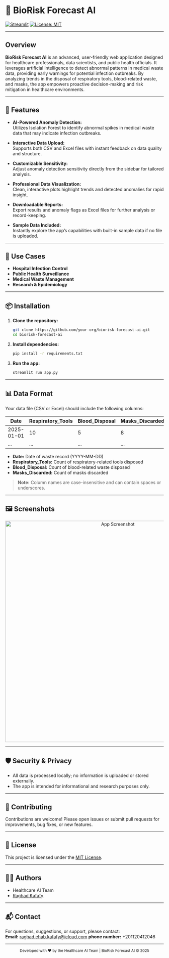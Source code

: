 # 🧬 BioRisk Forecast AI

[![Streamlit](https://img.shields.io/badge/Built%20with-Streamlit-ff4b4b?logo=streamlit&logoColor=white)](https://streamlit.io/)
[![License: MIT](https://img.shields.io/badge/License-MIT-blue.svg)](LICENSE)

---

## Overview

**BioRisk Forecast AI** is an advanced, user-friendly web application designed for healthcare professionals, data scientists, and public health officials. It leverages artificial intelligence to detect abnormal patterns in medical waste data, providing early warnings for potential infection outbreaks. By analyzing trends in the disposal of respiratory tools, blood-related waste, and masks, the app empowers proactive decision-making and risk mitigation in healthcare environments.

---

## 🚀 Features

- **AI-Powered Anomaly Detection:**  
  Utilizes Isolation Forest to identify abnormal spikes in medical waste data that may indicate infection outbreaks.

- **Interactive Data Upload:**  
  Supports both CSV and Excel files with instant feedback on data quality and structure.

- **Customizable Sensitivity:**  
  Adjust anomaly detection sensitivity directly from the sidebar for tailored analysis.

- **Professional Data Visualization:**  
  Clean, interactive plots highlight trends and detected anomalies for rapid insight.

- **Downloadable Reports:**  
  Export results and anomaly flags as Excel files for further analysis or record-keeping.

- **Sample Data Included:**  
  Instantly explore the app’s capabilities with built-in sample data if no file is uploaded.

---

## 🏥 Use Cases

- **Hospital Infection Control**
- **Public Health Surveillance**
- **Medical Waste Management**
- **Research & Epidemiology**

---

## 📦 Installation

1. **Clone the repository:**
    ```sh
    git clone https://github.com/your-org/biorisk-forecast-ai.git
    cd biorisk-forecast-ai
    ```

2. **Install dependencies:**
    ```sh
    pip install -r requirements.txt
    ```

3. **Run the app:**
    ```sh
    streamlit run app.py
    ```

---

## 📊 Data Format

Your data file (CSV or Excel) should include the following columns:

| Date        | Respiratory_Tools | Blood_Disposal | Masks_Discarded |
|-------------|------------------|---------------|-----------------|
| 2025-01-01  | 10               | 5             | 8               |
| ...         | ...              | ...           | ...             |

- **Date:** Date of waste record (YYYY-MM-DD)
- **Respiratory_Tools:** Count of respiratory-related tools disposed
- **Blood_Disposal:** Count of blood-related waste disposed
- **Masks_Discarded:** Count of masks discarded

> **Note:** Column names are case-insensitive and can contain spaces or underscores.

---

## 🖼️ Screenshots

<p align="center">
  <img src="https://i.imgur.com/6rQwQwB.png" alt="App Screenshot" width="700"/>
</p>

---

## 🛡️ Security & Privacy

- All data is processed locally; no information is uploaded or stored externally.
- The app is intended for informational and research purposes only.

---

## 🤝 Contributing

Contributions are welcome! Please open issues or submit pull requests for improvements, bug fixes, or new features.

---

## 📄 License

This project is licensed under the [MIT License](LICENSE).

---

## 👨‍💻 Authors

- Healthcare AI Team  
- [Raghad Kafafy](https://www.linkedin.com/in/raghad-kafafy-5a079b336/)

---

## 📬 Contact

For questions, suggestions, or support, please contact:  
**Email:** raghad.ehab.kafafy@icloud.com
**phone number:** +201120412046

---

<center>
    <sub>
        Developed with ❤️ by the Healthcare AI Team | BioRisk Forecast AI © 2025
